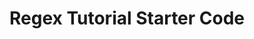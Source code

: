 # Regex Tutorial Starter Code
<script src="https://gist.github.com/ahermez/3a07040fddeb8d3fa631c166a44809f3.js"></script>